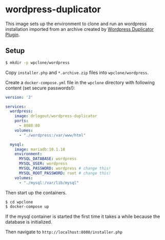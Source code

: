 # wordpress-duplicator

This image sets up the environment to clone and run an wordpress installation imported from an archive created by [Wordpress Duplicator Plugin](https://de.wordpress.org/plugins/duplicator).

## Setup

```bash
$ mkdir -p wpclone/wordpress
```

Copy `installer.php` and `*.archive.zip` files into `wpclone/wordpress`.

Create a `docker-compose.yml` file in the `wpclone` directory with following content (set secure passwords!):
```yml
version: '2'

services:
  wordpress:
    image: drlogout/wordpress-duplicator
    ports:
      - 8080:80
    volumes:
      - "./wordpress:/var/www/html"

  mysql:
    image: mariadb:10.1.18
    environment:
      MYSQL_DATABASE: wordpress
      MYSQL_USER: wordpress
      MYSQL_PASSWORD: wordpress # change this!
      MYSQL_ROOT_PASSWORD: root # change this!
    volumes:
      - "./mysql:/var/lib/mysql"
```

Then start up the containers.

```bash
$ cd wpclone
$ docker-compose up
```

If the mysql container is started the first time it takes a while because the database is initialized.

Then navigate to `http://localhost:8080/installer.php`
